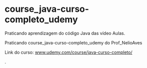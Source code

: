# course_java-curso-completo_udemy
Praticando aprendizagem do código Java das vídeo Aulas.

Praticando course_java-curso-completo_udemy do Prof_NelioAves 

Link do curso:
www.udemy.com/course/java-curso-completo/


.
